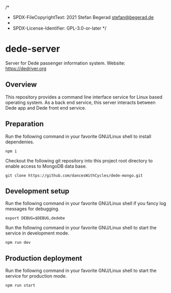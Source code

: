 /*
 * SPDX-FileCopyrightText: 2021 Stefan Begerad <stefan@begerad.de>
 *
 * SPDX-License-Identifier: GPL-3.0-or-later
 */
# dede-server
Server for Dede passenger information system. Website: https://dedriver.org

## Overview
This repository provides a command line interface service for Linux based operating system. As a back end service, this server interacts between Dede app and Dede front end service.

## Preparation
Run the following command in your favorite GNU/Linux shell to install dependenies.
```
npm i
```
Checkout the following git repository into this project root directory to enable access to MongoDB data base.
```
git clone https://github.com/dancesWithCycles/dede-mongo.git
```
## Development setup
Run the following command in your favorite GNU/Linux shell if you fancy log messages for debugging.
```
export DEBUG=$DEBUG,dedebe
```
Run the following command in your favorite GNU/Linux shell to start the service in development mode.
```
npm run dev
```
## Production deployment
Run the following command in your favorite GNU/Linux shell to start the service for production mode.
```
npm run start
```
